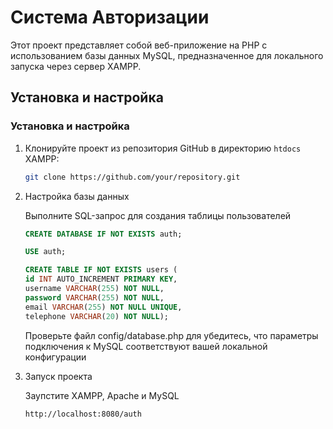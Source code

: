 # Система Авторизации

Этот проект представляет собой веб-приложение на PHP с использованием базы данных MySQL, предназначенное для локального запуска через сервер XAMPP.

## Установка и настройка

### Установка и настройка

1. Клонируйте проект из репозитория GitHub в директорию `htdocs` XAMPP:

   ```bash
   git clone https://github.com/your/repository.git
   ```
   
2. Настройка базы данных

   Выполните SQL-запрос для создания таблицы пользователей

    ```sql
   CREATE DATABASE IF NOT EXISTS auth;
   
    USE auth;
   
    CREATE TABLE IF NOT EXISTS users (
    id INT AUTO_INCREMENT PRIMARY KEY,
    username VARCHAR(255) NOT NULL,
    password VARCHAR(255) NOT NULL,
    email VARCHAR(255) NOT NULL UNIQUE,
    telephone VARCHAR(20) NOT NULL);
   ```
   Проверьте файл config/database.php для убедитесь, что параметры подключения к MySQL соответствуют вашей локальной конфигурации


3. Запуск проекта
 
    Заупстите XAMPP, Apache и MySQL

    ```
    http://localhost:8080/auth
      ```